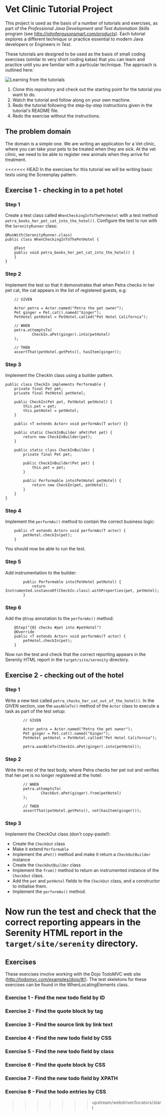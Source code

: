 # Vet Clinic Tutorial Project

This project is used as the basis of a number of tutorials and exercises, as part of the *Professional Java Development and Test Automation Skills* program (see http://johnfergusonsmart.com/products). Each tutorial explores a different technique or practice essential to modern Java developers or Engineers in Test. 

These tutorials are designed to be used as the basis of small coding exercises (similar to very short coding katas) that you can learn and practice until you are familiar with a particular technique. The approach is outlined here:

![Learning from the tutorials](src/documentation/images/tutorial-process.png)

1. Clone this repository and check out the starting point for the tutorial you want to do.
2. Watch the tutorial and follow along on your own machine.
3. Redo the tutorial following the step-by-step instructions given in the tutorial's README file.
4. Redo the exercise without the instructions.

## The problem domain

The domain is a simple one. We are writing an application for a Vet clinic, where you can take your pets to be treated when they are sick. At the vet clinic, we need to be able to register new animals when they arrive for treatment.

<<<<<<< HEAD
In the exercises for this tutorial we will be writing basic tests using the Screenplay pattern.

## Exercise 1 - checking in to a pet hotel

### Step 1
Create a test class called `WhenCheckingInToThePetHotel` with a test method `petra_books_her_pet_cat_into_the_hotel()`. Configure the test to run with the `SerenityRunner` class:

```
@RunWith(SerenityRunner.class)
public class WhenCheckingInToThePetHotel {

    @Test
    public void petra_books_her_pet_cat_into_the_hotel() {
    }
}
```

### Step 2
Implement the test so that it demonstrates that when Petra checks in her pet cat, the cat appears in the list of registered guests, e.g:

```
    // GIVEN

    Actor petra = Actor.named("Petra the pet owner");
    Pet ginger = Pet.cat().named("Ginger");
    PetHotel petHotel = PetHotel.called("Pet Hotel California");

    // WHEN
    petra.attemptsTo(
            CheckIn.aPet(ginger).into(petHotel)
    );

    // THEN
    assertThat(petHotel.getPets(), hasItem(ginger));

```

### Step 3
Implement the CheckIn class using a builder pattern.

```
public class CheckIn implements Performable {
    private final Pet pet;
    private final PetHotel petHotel;

    public CheckIn(Pet pet, PetHotel petHotel) {
        this.pet = pet;
        this.petHotel = petHotel;
    }

    public <T extends Actor> void performAs(T actor) {}

    public static CheckInBuilder aPet(Pet pet) {
        return new CheckInBuilder(pet);
    }

    public static class CheckInBuilder {
        private final Pet pet;

        public CheckInBuilder(Pet pet) {
            this.pet = pet;
        }

        public Performable into(PetHotel petHotel) {
            return new CheckIn(pet, petHotel);
        }
    }
}
```

### Step 4
Implement the `performAs()` method to contain the correct business logic:


```
    public <T extends Actor> void performAs(T actor) {
        petHotel.checkIn(pet);
    }
```

You should now be able to run the test.

### Step 5
Add instrumentation to the builder:

```
        public Performable into(PetHotel petHotel) {
            return Instrumented.instanceOf(CheckIn.class).withProperties(pet, petHotel);
        }
```

### Step 6
Add the `@Step` annotation to the `performAs()` method:

```
    @Step("{0} checks #pet into #petHotel")
    @Override
    public <T extends Actor> void performAs(T actor) {
        petHotel.checkIn(pet);
    }
```

Now run the test and check that the correct reporting appears in the Serenity HTML report in the `target/site/serenity` directory.

## Exercise 2 - checking out of the hotel

### Step 1

Write a new test called `petra_checks_her_cat_out_of_the_hotel()`. In the GIVEN section, use the `wasAbleTo()` method of the `Actor` class to execute a task as part of the test setup:

```
        // GIVEN

        Actor petra = Actor.named("Petra the pet owner");
        Pet ginger = Pet.cat().named("Ginger");
        PetHotel petHotel = PetHotel.called("Pet Hotel California");

        petra.wasAbleTo(CheckIn.aPet(ginger).into(petHotel));
```

### Step 2

Write the rest of the test body, where Petra checks her pet out and verifies that her pet is no longer registered at the hotel:

```
        // WHEN
        petra.attemptsTo(
                CheckOut.aPet(ginger).from(petHotel)
        );

        // THEN
        assertThat(petHotel.getPets(), not(hasItem(ginger)));
```

### Step 3

Implement the CheckOut class (don't copy-paste!):

   - Create the `CheckOut` class
   - Make it extend `Performable`
   - Implement the `aPet()` method and make it return a `CheckOutBuilder` instance
   - Create the `CheckOutBuilder` class
   - Implement the `from()` method to return an instrumented instance of the `CheckOut` class.
   - Add the `pet` and `petHotel` fields to the `CheckOut` class, and a constructor to initialise them.
   - Implement the `performAs()` method.
   
Now run the test and check that the correct reporting appears in the Serenity HTML report in the `target/site/serenity` directory.
=======
## Exercises

These exercises involve working with the Dojo TodoMVC web site (http://todomvc.com/examples/dojo/#/). The test skeletons for these exercises can be found in the WhenLocatingElements class.

### Exercise 1 - Find the new todo field by ID

### Exercise 2 - Find the quote block by tag

### Exercise 3 - Find the source link by link text

### Exercise 4 - Find the new todo field by CSS

### Exercise 5 - Find the new todo field by class

### Exercise 6 - Find the quote block by CSS

### Exercise 7 - Find the new todo field by XPATH

### Exercise 8 - Find the todo entries by CSS

   
>>>>>>> upstream/webdriver/locators/start
